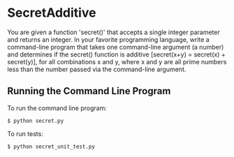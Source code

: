 # SecretAdditive

You are given a function 'secret()' that accepts a single integer parameter and returns an integer. 
In your favorite programming language, write a command-line program that takes one command-line argument (a number) 
and determines if the secret() function is additive [secret(x+y) = secret(x) + secret(y)], for all combinations x and y, 
where x and y are all prime numbers less than the number passed via the command-line argument.  

## Running the Command Line Program

To run the command line program:

`$ python secret.py`

To run tests:

`$ python secret_unit_test.py`


